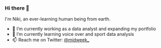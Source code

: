 ### Hi there 👋

I'm Niki, an ever-learning human being from earth.

- 🔭 I’m currently working as a data analyst and expanding my portfolio
- 🌱 I’m currently learning voice over and sport data analysis
- 📫 Reach me on Twitter: <a href="https://twitter.com/midweek_">@midweek_</a>


<!--
**nikitasetyagar/nikitasetyagar** is a ✨ _special_ ✨ repository because its `README.md` (this file) appears on your GitHub profile.

Here are some ideas to get you started:

- 🔭 I’m currently working on ...
- 🌱 I’m currently learning ...
- 👯 I’m looking to collaborate on ...
- 🤔 I’m looking for help with ...
- 💬 Ask me about ...
- 📫 How to reach me: ...
- 😄 Pronouns: ...
- ⚡ Fun fact: ...
-->
